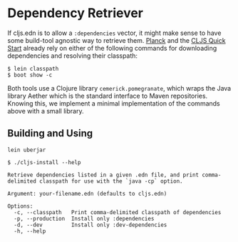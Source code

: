 # Dependency Retriever

If cljs.edn is to allow a `:dependencies` vector, it might make sense to have
some build-tool agnostic way to retrieve them. [Planck] and the [CLJS Quick
Start] already rely on either of the following commands for downloading
dependencies and resolving their classpath:

[Planck]:http://planck-repl.org/dependencies.html
[CLJS Quick Start]:https://github.com/clojure/clojurescript/wiki/Quick-Start#dependencies

```
$ lein classpath
$ boot show -c
```

Both tools use a Clojure library `cemerick.pomegranate`, which wraps the Java
library Aether which is the standard interface to Maven repositories.  Knowing
this, we implement a minimal implementation of the commands above with a small
library.

## Building and Using

```
lein uberjar
```

```
$ ./cljs-install --help

Retrieve dependencies listed in a given .edn file, and print comma-delimited classpath for use with the `java -cp` option.

Argument: your-filename.edn (defaults to cljs.edn)

Options:
  -c, --classpath   Print comma-delimited classpath of dependencies
  -p, --production  Install only :dependencies
  -d, --dev         Install only :dev-dependencies
  -h, --help
```
